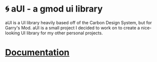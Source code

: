 # 🌀 aUI - a gmod ui library
aUI is a UI library heavily based off of the Carbon Design System, but for Garry's Mod. aUI is a small project I decided to work on to create a nice-looking UI library for my other personal projects.

# [Documentation](https://aui.gitbook.io/aui-documentation/aui-documentation/about)

